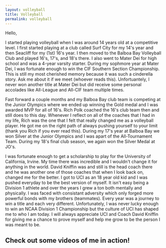```yaml
---
layout: volleyball
title: Volleyball
permalink: volleyball
---
```


Hello,

I started playing volleyball when I was around 14 years old at a competitive level.  I first started playing at a club called Surf City for my 14's year and then Seacliff for my (1st) 16's year.  I then moved to the Balboa Bay Volleyball Club and played 16's, 17's, and 18's there. I also went to Mater Dei for high school and was a 4-year varsity starter.  During my sophmore year at Mater Dei, I was fortunate enough to win the CIF Southern Section Championship.  This is still my most cherished memory because it was such a cinderella story. Ask me about it if we meet (whoever reads this).  Unfortuantely, I never won another title at Mater Dei but did receive some personal accolades like All-League and All-CIF team multiple times.  

Fast forward a couple months and my Balboa Bay club team is competing at the Junior Olympics where we ended up winning the Gold medal and I was awarded MVP for all of 16's.  Rich Polk coached the 16's club team then and still does to this day.  Whenever I reflect on all of the coaches that I had in my life, Rich was the one that I felt that really changed me as a volleyball player.  He got me on the right path of always pushing yourself to your limit (thank you Rich if you ever read this).  During my 17's year at Balboa Bay we won Silver at the Junior Olympics and I was apart of the All-Tournament Team.  During my 18's final club season, we again won the Silver Medal at JO's. 

I was fortunate enough to get a scholarship to play for the University of California, Irvine.  My time there was incredible and I wouldn't change it for anything in the world.  David Kniffin was and still is the head coach there and he was another one of those coaches that when I look back on, changed me for the better.  I got to UCI as an 18 year old kid and I was pushed everyday to be the best version of myself.  It isn't easy being a Division 1 athlete and over the years I grew a ton both mentally and physically.  I was faced with consistant adversity which only forged more powerful bonds with my brothers (teammates).  Every year was a journey to win a title and each very different.  Unfortunately, I was never lucky enough to win an NCAA Division 1 Championship but the culture of UCI has shaped me to who I am today.  I will always appreciate UCI and Coach David Kniffin for giving me a chance to prove myself and help me grow to be the person I was meant to be.

## Check out some videos of me in action!
